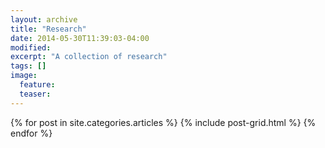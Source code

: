 ```yaml
---
layout: archive
title: "Research"
date: 2014-05-30T11:39:03-04:00
modified:
excerpt: "A collection of research"
tags: []
image:
  feature:
  teaser: 
---
```


<div class="tiles">
{% for post in site.categories.articles %}
  {% include post-grid.html %}
{% endfor %}
</div><!-- /.tiles -->